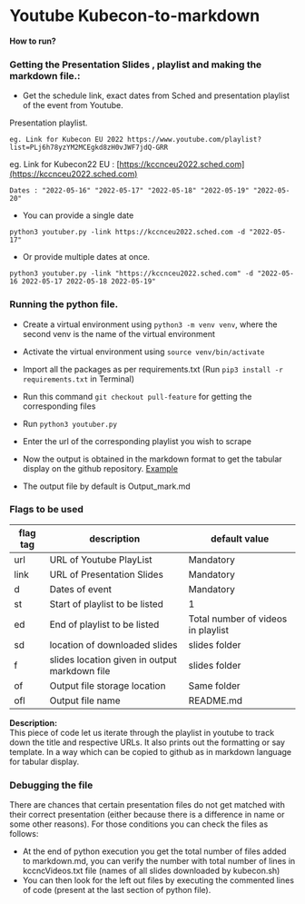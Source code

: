 # Youtube Kubecon-to-markdown  

**How to run?**  
### Getting the Presentation Slides , playlist and making the markdown file.:

- Get the schedule link, exact dates from Sched and presentation playlist of the event from Youtube.

Presentation playlist.
```
eg. Link for Kubecon EU 2022 https://www.youtube.com/playlist?list=PLj6h78yzYM2MCEgkd8zH0vJWF7jdQ-GRR
```


eg. Link for Kubecon22 EU : [https://kccnceu2022.sched.com](https://kccnceu2022.sched.com)

    Dates : "2022-05-16" "2022-05-17" "2022-05-18" "2022-05-19" "2022-05-20"

- You can provide a single date
```
python3 youtuber.py -link https://kccnceu2022.sched.com -d "2022-05-17" 
```
- Or provide multiple dates at once.
```
python3 youtuber.py -link "https://kccnceu2022.sched.com" -d "2022-05-16 2022-05-17 2022-05-18 2022-05-19"
```
### Running the python file.
- Create a virtual environment using `python3 -m venv venv`, where the second venv is the name of the virtual environment
- Activate the virtual environment using `source venv/bin/activate`
- Import all the packages as per requirements.txt (Run `pip3 install -r requirements.txt` in Terminal)
- Run this command `git checkout pull-feature` for getting the corresponding files
- Run `python3 youtuber.py`
- Enter the url of the corresponding playlist you wish to scrape

- Now the output is obtained in the markdown format to get the tabular display on the github repository. [Example](https://github.com/cloudyuga/kubecon19-china)  
- The output file by default is Output_mark.md

### Flags to be used
| flag tag | description                                   | default value                      |
|----------|-----------------------------------------------|------------------------------------|
| url      | URL of Youtube PlayList                       | Mandatory                          |
| link     | URL of Presentation Slides                    | Mandatory                          |
| d        | Dates of event                                | Mandatory                          |
| st       | Start of playlist to be listed                | 1                                  |
| ed       | End of playlist to be listed                  | Total number of videos in playlist |
| sd       | location of downloaded slides                 | slides folder                      |
| f        | slides location given in output markdown file | slides folder                      |
| of       | Output file storage location                  | Same folder                        |
| ofl      | Output file name                              | README.md                          |
**Description:**  
This piece of code let us iterate through the playlist in youtube to track down the title and respective URLs.
It also prints out the formatting or say template.
In a way which can be copied to github as in markdown language for tabular display.  

### Debugging the file

There are chances that certain presentation files do not get matched with their correct presentation (either because there is a difference in name or some other reasons).
For those conditions you can check the files as follows:
- At the end of python execution you get the total number of files added to markdown.md, you can verify the number with total number of lines in kccncVideos.txt file (names of all slides downloaded by kubecon.sh)
- You can then look for the left out files by executing the commented lines of code (present at the last section of python file).
